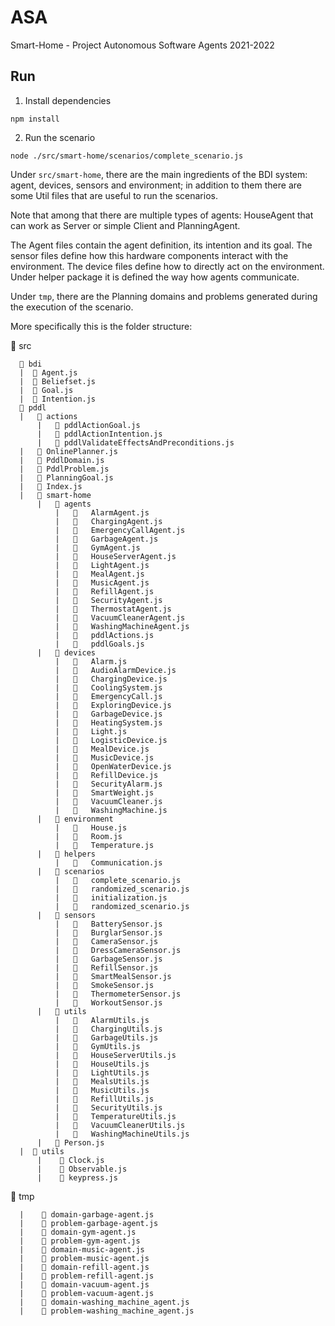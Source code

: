 # ASA
Smart-Home - Project Autonomous Software Agents 2021-2022 

## Run

1) Install dependencies

```
npm install
```

2) Run the scenario

```
node ./src/smart-home/scenarios/complete_scenario.js 
```

Under `src/smart-home`, there are the main ingredients of the BDI system: agent, devices, sensors and environment; in addition to them there are some Util files that are useful to run the scenarios.

Note that among that there are multiple types of agents: HouseAgent that can work as Server or simple Client and PlanningAgent.

The Agent files contain the agent definition, its intention and its goal.
The sensor files define how this hardware components interact with the environment.
The device files define how to directly act on the environment.
Under helper package it is defined the way how agents communicate.

Under `tmp`, there are the Planning domains and problems generated during the execution of the scenario.

More specifically this is the folder structure:

 📂 src
 
      📂 bdi
      |  📄 Agent.js
      |  📄 Beliefset.js
      |  📄 Goal.js
      |  📄 Intention.js
      📂 pddl
      |   📁 actions
          |   📄 pddlActionGoal.js
          |   📄 pddlActionIntention.js
          |   📄 pddlValidateEffectsAndPreconditions.js
      |   📄 OnlinePlanner.js
      |   📄 PddlDomain.js
      |   📄 PddlProblem.js
      |   📄 PlanningGoal.js
      |   📄 Index.js
      |   📁 smart-home
          |   📁 agents
              |   📄   AlarmAgent.js
              |   📄   ChargingAgent.js
              |   📄   EmergencyCallAgent.js
              |   📄   GarbageAgent.js
              |   📄   GymAgent.js
              |   📄   HouseServerAgent.js
              |   📄   LightAgent.js
              |   📄   MealAgent.js
              |   📄   MusicAgent.js
              |   📄   RefillAgent.js
              |   📄   SecurityAgent.js
              |   📄   ThermostatAgent.js
              |   📄   VacuumCleanerAgent.js
              |   📄   WashingMachineAgent.js
              |   📄   pddlActions.js
              |   📄   pddlGoals.js
          |   📁 devices
              |   📄   Alarm.js
              |   📄   AudioAlarmDevice.js
              |   📄   ChargingDevice.js
              |   📄   CoolingSystem.js
              |   📄   EmergencyCall.js
              |   📄   ExploringDevice.js
              |   📄   GarbageDevice.js
              |   📄   HeatingSystem.js
              |   📄   Light.js
              |   📄   LogisticDevice.js
              |   📄   MealDevice.js
              |   📄   MusicDevice.js
              |   📄   OpenWaterDevice.js
              |   📄   RefillDevice.js
              |   📄   SecurityAlarm.js
              |   📄   SmartWeight.js
              |   📄   VacuumCleaner.js
              |   📄   WashingMachine.js
          |   📁 environment
              |   📄   House.js
              |   📄   Room.js
              |   📄   Temperature.js
          |   📁 helpers
              |   📄   Communication.js
          |   📁 scenarios
              |   📄   complete_scenario.js
              |   📄   randomized_scenario.js
              |   📄   initialization.js
              |   📄   randomized_scenario.js
          |   📁 sensors
              |   📄   BatterySensor.js
              |   📄   BurglarSensor.js
              |   📄   CameraSensor.js
              |   📄   DressCameraSensor.js
              |   📄   GarbageSensor.js
              |   📄   RefillSensor.js
              |   📄   SmartMealSensor.js
              |   📄   SmokeSensor.js
              |   📄   ThermometerSensor.js
              |   📄   WorkoutSensor.js
          |   📁 utils
              |   📄   AlarmUtils.js
              |   📄   ChargingUtils.js
              |   📄   GarbageUtils.js
              |   📄   GymUtils.js
              |   📄   HouseServerUtils.js
              |   📄   HouseUtils.js
              |   📄   LightUtils.js
              |   📄   MealsUtils.js
              |   📄   MusicUtils.js
              |   📄   RefillUtils.js
              |   📄   SecurityUtils.js
              |   📄   TemperatureUtils.js
              |   📄   VacuumCleanerUtils.js
              |   📄   WashingMachineUtils.js
          |   📄 Person.js
      |  📁 utils
          |    📄 Clock.js
          |    📄 Observable.js
          |    📄 keypress.js

  📁 tmp
  
      |    📄 domain-garbage-agent.js
      |    📄 problem-garbage-agent.js
      |    📄 domain-gym-agent.js
      |    📄 problem-gym-agent.js
      |    📄 domain-music-agent.js
      |    📄 problem-music-agent.js
      |    📄 domain-refill-agent.js
      |    📄 problem-refill-agent.js
      |    📄 domain-vacuum-agent.js
      |    📄 problem-vacuum-agent.js
      |    📄 domain-washing_machine_agent.js
      |    📄 problem-washing_machine_agent.js



